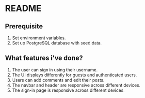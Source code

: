 # README

## Prerequisite

1. Set environment variables.
2. Set up PostgreSQL database with seed data.

## What features i've done?

1. The user can sign in using their username.
2. The UI displays differently for guests and authenticated users.
3. Users can add comments and edit their posts.
4. The navbar and header are responsive across different devices.
5. The sign-in page is responsive across different devices.
